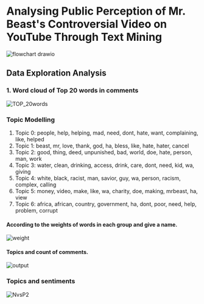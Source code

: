# Analysing Public Perception of Mr. Beast's Controversial Video on YouTube Through Text Mining
![flowchart drawio](https://github.com/user-attachments/assets/e39a5ea1-d6d3-4892-b763-5d6756e0fc01)

## Data Exploration Analysis

### 1. Word cloud of Top 20 words in comments
![TOP_20words](https://github.com/user-attachments/assets/8b909931-a692-4a0d-8fcf-f26d05ad9e10)


### Topic Modelling 

1. Topic 0: people, help, helping, mad, need, dont, hate, want, complaining, like, helped
2. Topic 1: beast, mr, love, thank, god, ha, bless, like, hate, hater, cancel
3. Topic 2: good, thing, deed, unpunished, bad, world, doe, hate, person, man, work
4. Topic 3: water, clean, drinking, access, drink, care, dont, need, kid, wa, giving
5. Topic 4: white, black, racist, man, savior, guy, wa, person, racism, complex, calling
6. Topic 5: money, video, make, like, wa, charity, doe, making, mrbeast, ha, view
7. Topic 6: africa, african, country, government, ha, dont, poor, need, help, problem, corrupt

#### According to the weights of words in each group and give a name. 
![weight](https://github.com/user-attachments/assets/4b53a6a8-e72d-447c-8d45-478f289dd80d)

#### Topics and count of comments. 
![output](https://github.com/user-attachments/assets/6bf36db4-b50b-4d27-ab9d-e406f0e1633c)

### Topics and sentiments

![NvsP2](https://github.com/user-attachments/assets/8a11ab05-0b64-44c8-a83f-e5f54359a646)

